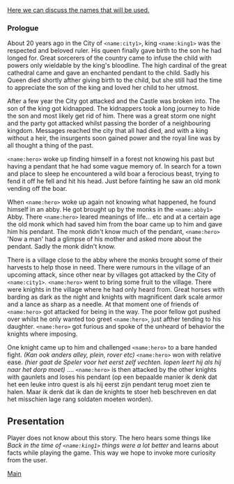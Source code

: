 [Here we can discuss the names that will be used.](Names.md)
### Prologue ###
About 20 years ago in the City of `<name:city1>`, king `<name:king1>` was the respected and beloved ruler. His queen finally gave birth to the son he had longed for. Great sorcerers of the country came to infuse the child with powers only wieldable by the king's bloodline. The high cardinal of the great cathedral came and gave an enchanted pendant to the child. Sadly his Queen died shortly afther giving birth to the child, but she still had the time to appreciate the son of the king and loved her child to her utmost.

After a few year the City got attacked and the Castle was broken into. The son of the king got kidnapped. The kidnappers took a long journey to hide the son and most likely get rid of him. There was a great storm one night and the party got attacked whilst passing the border of a neighbouring kingdom. Messages reached the city that all had died, and with a king without a heir, the insurgents soon gained power and the royal line was by all thought a thing of the past.

`<name:hero>` woke up finding himself in a forest not knowing his past but having a pendant that he had some vague memory of. In search for a town and place to sleep he encountered a wild boar a ferocious beast, trying to fend it off he fell and hit his head. Just before fainting he saw an old monk vending off the boar.

When `<name:hero>` woke up again not knowing what happened, he found himself in an abby. He got brought up by the monks in the `<name:abby1>` Abby. There `<name:hero>` leared meanings of life... etc and at a certain age the old monk which had saved him from the boar came up to him and gave him his pendant. The monk didn't know much of the pendant, `<name:hero>` 'Now a man' had a glimpse of his mother and asked more about the pendant. Sadly the monk didn't know.

There is a village close to the abby where the monks brought some of their harvests to help those in need. There were rumours in the village of an upcoming attack, since other near by villages got attacked by the City of `<name:city1>`. `<name:hero>` went to bring some fruit to the village. There were knights in the village where he had only heard from. Great horses with barding as dark as the night and knights with magnificent dark scale armor and a lance as sharp as a needle. At that moment one of friends of `<name:hero>` got attacked for being in the way. The poor fellow got pushed over whilst he only wanted too greet `<name:hero>`, just afther tending to his daughter.
`<name:hero>` got furious and spoke of the unheard of behavior the knights where imposing.

One knight came up to him and challenged `<name:hero>` to a bare handed fight. _(Kan ook anders alley, plein, rover etc)_ `<name:hero>` won with relative ease. _(hier gaat de Speler voor het eerst zelf vechten.  lopen leert hij als hij naar het dorp moet)_ .... `<name:hero>` is then attacked by the other knights with gaunlets and loses his pendant (op een bepaalde manier ik denk dat het een leuke intro quest is als hij eerst zijn pendant terug moet zien te halen. Maar ik denk dat ik dan de knights te stoer heb beschreven en dat het misschien lage rang soldaten moeten worden).

## Presentation ##
Player does not know about this story. The hero hears some things like _Back in the time of `<name:king1>` things were a lot better_ and learns about facts while playing the game.
This way we hope to invoke more curiosity from the user.

[Main](Main.md)